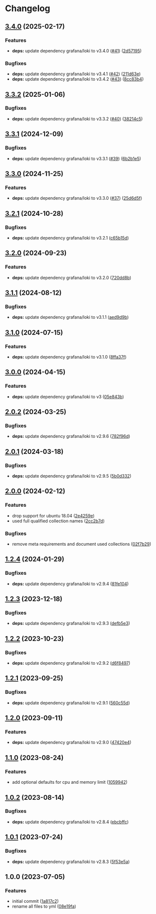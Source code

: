 # Changelog

## [3.4.0](https://github.com/rolehippie/promtail/compare/v3.3.2...v3.4.0) (2025-02-17)


### Features

* **deps:** update dependency grafana/loki to v3.4.0 ([#41](https://github.com/rolehippie/promtail/issues/41)) ([2d57195](https://github.com/rolehippie/promtail/commit/2d57195ecc767f7984780f80056d3e3e156415ca))


### Bugfixes

* **deps:** update dependency grafana/loki to v3.4.1 ([#42](https://github.com/rolehippie/promtail/issues/42)) ([211d63e](https://github.com/rolehippie/promtail/commit/211d63ee5b16ac6895fe0c59a22a53bd64370b1b))
* **deps:** update dependency grafana/loki to v3.4.2 ([#43](https://github.com/rolehippie/promtail/issues/43)) ([8cc83b4](https://github.com/rolehippie/promtail/commit/8cc83b4fe3f18dc92a03bbee2def41b34c7457b7))

## [3.3.2](https://github.com/rolehippie/promtail/compare/v3.3.1...v3.3.2) (2025-01-06)


### Bugfixes

* **deps:** update dependency grafana/loki to v3.3.2 ([#40](https://github.com/rolehippie/promtail/issues/40)) ([38214c5](https://github.com/rolehippie/promtail/commit/38214c53e4e043e841bed532aea131eaa7e8ccee))

## [3.3.1](https://github.com/rolehippie/promtail/compare/v3.3.0...v3.3.1) (2024-12-09)


### Bugfixes

* **deps:** update dependency grafana/loki to v3.3.1 ([#39](https://github.com/rolehippie/promtail/issues/39)) ([6b2b1e5](https://github.com/rolehippie/promtail/commit/6b2b1e575dfb1f8efe90169e9d34e9d482ee8323))

## [3.3.0](https://github.com/rolehippie/promtail/compare/v3.2.1...v3.3.0) (2024-11-25)


### Features

* **deps:** update dependency grafana/loki to v3.3.0 ([#37](https://github.com/rolehippie/promtail/issues/37)) ([25d6d5f](https://github.com/rolehippie/promtail/commit/25d6d5f46708a92daa5d399b84078e66b044c28b))

## [3.2.1](https://github.com/rolehippie/promtail/compare/v3.2.0...v3.2.1) (2024-10-28)


### Bugfixes

* **deps:** update dependency grafana/loki to v3.2.1 ([c65b15d](https://github.com/rolehippie/promtail/commit/c65b15d6d278d287fc3c11af062968feff7a3fae))

## [3.2.0](https://github.com/rolehippie/promtail/compare/v3.1.1...v3.2.0) (2024-09-23)


### Features

* **deps:** update dependency grafana/loki to v3.2.0 ([720dd8b](https://github.com/rolehippie/promtail/commit/720dd8b93e5e3845c14415687a196e48d3b2bec1))

## [3.1.1](https://github.com/rolehippie/promtail/compare/v3.1.0...v3.1.1) (2024-08-12)


### Bugfixes

* **deps:** update dependency grafana/loki to v3.1.1 ([aed9d9b](https://github.com/rolehippie/promtail/commit/aed9d9bbd1412d25098cb357b6fae274e0cda9e4))

## [3.1.0](https://github.com/rolehippie/promtail/compare/v3.0.0...v3.1.0) (2024-07-15)


### Features

* **deps:** update dependency grafana/loki to v3.1.0 ([8ffa37f](https://github.com/rolehippie/promtail/commit/8ffa37f9f3ea297e954efadc7114b64ecfac42f5))

## [3.0.0](https://github.com/rolehippie/promtail/compare/v2.0.2...v3.0.0) (2024-04-15)


### Features

* **deps:** update dependency grafana/loki to v3 ([05e843b](https://github.com/rolehippie/promtail/commit/05e843ba5b34d6c456def8cf5691e4cfb589eeb1))

## [2.0.2](https://github.com/rolehippie/promtail/compare/v2.0.1...v2.0.2) (2024-03-25)


### Bugfixes

* **deps:** update dependency grafana/loki to v2.9.6 ([782f96d](https://github.com/rolehippie/promtail/commit/782f96db98ad6f72f7e5ff5d199a052dcb505c06))

## [2.0.1](https://github.com/rolehippie/promtail/compare/v2.0.0...v2.0.1) (2024-03-18)


### Bugfixes

* **deps:** update dependency grafana/loki to v2.9.5 ([5b0d332](https://github.com/rolehippie/promtail/commit/5b0d3326518797ad2c298d699104a218462bebc9))

## [2.0.0](https://github.com/rolehippie/promtail/compare/v1.2.4...v2.0.0) (2024-02-12)


### Features

* drop support for ubuntu 18.04 ([2e4259e](https://github.com/rolehippie/promtail/commit/2e4259e21259754b5fc9fddde34ddd5a02cf49d4))
* used full qualified collection names ([2cc2b7d](https://github.com/rolehippie/promtail/commit/2cc2b7dc662b2332515d12e0a250f73ce87bb0cd))


### Bugfixes

* remove meta requirements and document used collections ([02f7b29](https://github.com/rolehippie/promtail/commit/02f7b29556e5c264ebe2c3ff3fde1eee64b63120))

## [1.2.4](https://github.com/rolehippie/promtail/compare/v1.2.3...v1.2.4) (2024-01-29)


### Bugfixes

* **deps:** update dependency grafana/loki to v2.9.4 ([81fe104](https://github.com/rolehippie/promtail/commit/81fe10407b6a5b6e19adce73aa12475bddb8ca25))

## [1.2.3](https://github.com/rolehippie/promtail/compare/v1.2.2...v1.2.3) (2023-12-18)


### Bugfixes

* **deps:** update dependency grafana/loki to v2.9.3 ([defb5e3](https://github.com/rolehippie/promtail/commit/defb5e3725cfdd0a2c01954faaccc205ea9a968e))

## [1.2.2](https://github.com/rolehippie/promtail/compare/v1.2.1...v1.2.2) (2023-10-23)


### Bugfixes

* **deps:** update dependency grafana/loki to v2.9.2 ([d6f8497](https://github.com/rolehippie/promtail/commit/d6f8497ea73290d1eb17675a074bce03834cfbad))

## [1.2.1](https://github.com/rolehippie/promtail/compare/v1.2.0...v1.2.1) (2023-09-25)


### Bugfixes

* **deps:** update dependency grafana/loki to v2.9.1 ([560c55d](https://github.com/rolehippie/promtail/commit/560c55dccfb68b0d9193cb0a60f0c580095503a1))

## [1.2.0](https://github.com/rolehippie/promtail/compare/v1.1.0...v1.2.0) (2023-09-11)


### Features

* **deps:** update dependency grafana/loki to v2.9.0 ([47420e4](https://github.com/rolehippie/promtail/commit/47420e49932c60588daae34f4e6492cb6ac8d4fe))

## [1.1.0](https://github.com/rolehippie/promtail/compare/v1.0.2...v1.1.0) (2023-08-24)


### Features

* add optional defaults for cpu and memory limit ([1059942](https://github.com/rolehippie/promtail/commit/105994215fd0c1a17d6bf66a453740923db8a988))

## [1.0.2](https://github.com/rolehippie/promtail/compare/v1.0.1...v1.0.2) (2023-08-14)


### Bugfixes

* **deps:** update dependency grafana/loki to v2.8.4 ([ebcbffc](https://github.com/rolehippie/promtail/commit/ebcbffc99e5afb99b588a50e5431e45c24e6fe8d))

## [1.0.1](https://github.com/rolehippie/promtail/compare/v1.0.0...v1.0.1) (2023-07-24)


### Bugfixes

* **deps:** update dependency grafana/loki to v2.8.3 ([5f53e5a](https://github.com/rolehippie/promtail/commit/5f53e5a61a184b74e84d709688e19e32bcdfb847))

## 1.0.0 (2023-07-05)


### Features

* initial commit ([1a817c2](https://github.com/rolehippie/promtail/commit/1a817c2fd34424ed7d42fddfdb21586d119ce88b))
* rename all files to yml ([08e19fa](https://github.com/rolehippie/promtail/commit/08e19fa26d3183cf4a0fd1dc7fd07f6141b687ef))
